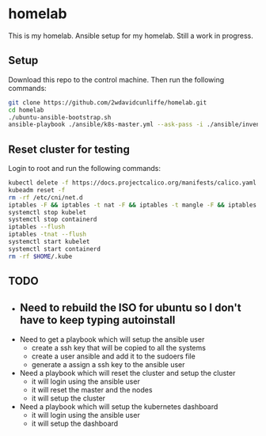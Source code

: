 # homelab

This is my homelab. Ansible setup for my homelab. Still a work in progress.

## Setup

Download this repo to the control machine. Then run the following commands:

```bash
git clone https://github.com/2wdavidcunliffe/homelab.git
cd homelab
./ubuntu-ansible-bootstrap.sh
ansible-playbook ./ansible/k8s-master.yml --ask-pass -i ./ansible/inventory/lab/hosts

```

## Reset cluster for testing

Login to root and run the following commands:

```bash
kubectl delete -f https://docs.projectcalico.org/manifests/calico.yaml
kubeadm reset -f
rm -rf /etc/cni/net.d
iptables -F && iptables -t nat -F && iptables -t mangle -F && iptables -X
systemctl stop kubelet
systemctl stop containerd
iptables --flush
iptables -tnat --flush
systemctl start kubelet
systemctl start containerd
rm -rf $HOME/.kube

```

## TODO

- Need to rebuild the ISO for ubuntu so I don't have to keep typing autoinstall
  -
- Need to get a playbook which will setup the ansible user
  - create a ssh key that will be copied to all the systems
  - create a user ansible and add it to the sudoers file
  - generate a assign a ssh key to the ansible user
- Need a playbook which will reset the cluster and setup the cluster
  - it will login using the ansible user
  - it will reset the master and the nodes
  - it will setup the cluster
- Need a playbook which will setup the kubernetes dashboard
  - it will login using the ansible user
  - it will setup the dashboard
